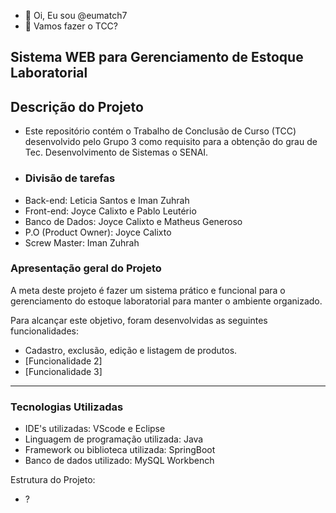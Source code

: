 - 👋 Oi, Eu sou @eumatch7
- 👀 Vamos fazer o TCC?

## Sistema WEB para Gerenciamento de Estoque Laboratorial
## Descrição do Projeto
- Este repositório contém o Trabalho de Conclusão de Curso (TCC) desenvolvido pelo Grupo 3 como requisito para a obtenção do grau de Tec. Desenvolvimento de Sistemas o SENAI.
- ### Divisão de tarefas
- Back-end: Leticia Santos e Iman Zuhrah
- Front-end: Joyce Calixto e Pablo Leutério
- Banco de Dados: Joyce Calixto e Matheus Generoso
- P.O (Product Owner): Joyce Calixto
- Screw Master: Iman Zuhrah

### Apresentação geral do Projeto
A meta deste projeto é fazer um sistema prático e funcional para o gerenciamento do estoque laboratorial para manter o ambiente organizado. 

Para alcançar este objetivo, foram desenvolvidas as seguintes funcionalidades:
- Cadastro, exclusão, edição e listagem de produtos.
- [Funcionalidade 2]
- [Funcionalidade 3]


  
---
### Tecnologias Utilizadas
- IDE's utilizadas: VScode e Eclipse
- Linguagem de programação utilizada: Java
- Framework ou biblioteca utilizada: SpringBoot
- Banco de dados utilizado: MySQL Workbench

Estrutura do Projeto:
- ?

